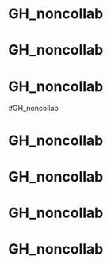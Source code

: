 # GH_noncollab
# GH_noncollab
# GH_noncollab
#GH_noncollab
# GH_noncollab
# GH_noncollab
# GH_noncollab
# GH_noncollab
